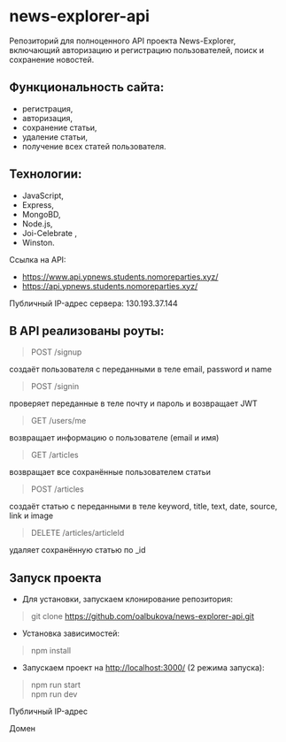 # news-explorer-api
Репозиторий для полноценного API проекта News-Explorer, включающий авторизацию и регистрацию пользователей, поиск и сохранение новостей.

## Функциональность сайта:

* регистрация,
* авторизация,
* сохранение статьи,
* удаление статьи,
* получение всех статей пользователя.

## Технологии:

* JavaScript,
* Express,
* MongoBD,
* Node.js,
* Joi-Celebrate ,
* Winston.

Ссылка на API:
* <https://www.api.ypnews.students.nomoreparties.xyz/>
* <https://api.ypnews.students.nomoreparties.xyz/>

Публичный IP-адрес сервера: 130.193.37.144

## В API реализованы рoуты:

> POST /signup

создаёт пользователя с переданными в теле email, password и name 

> POST /signin

проверяет переданные в теле почту и пароль и возвращает JWT

> GET /users/me

возвращает информацию о пользователе (email и имя)

> GET /articles

возвращает все сохранённые пользователем статьи

> POST /articles

создаёт статью с переданными в теле keyword, title, text, date, source, link и image 

> DELETE /articles/articleId

удаляет сохранённую статью по _id


## Запуск проекта
* Для установки, запускаем клонирование репозитория:
> git clone https://github.com/oalbukova/news-explorer-api.git

* Установка зависимостей:
> npm install

* Запускаем проект на <http://localhost:3000/> (2 режима запуска):
> npm run start  
> npm run dev

Публичный IP-адрес

Домен














